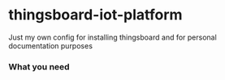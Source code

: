 # thingsboard-iot-platform
Just my own config for installing thingsboard and for personal documentation purposes

### What you need 

